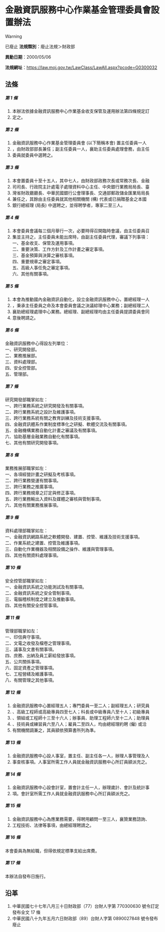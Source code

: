 # 金融資訊服務中心作業基金管理委員會設置辦法


> [!WARNING]
> 已廢止
**法規類別**：廢止法規＞財政部

**異動日期**：2000/05/06  

**法規網址**：https://law.moj.gov.tw/LawClass/LawAll.aspx?pcode=G0300032



## 法條
##### 第 1 條
1. 本辦法依據金融資訊服務中心作業基金收支保管及運用辦法第四條規定訂
1. 定之。

##### 第 2 條
1. 金融資訊服務中心作業基金管理委員會 (以下簡稱本會) 置主任委員一人
1. ，由財政部部長兼任；副主任委員一人，襄助主任委員處理會務，由主任
1. 委員就委員中選聘之。

##### 第 3 條
1. 本會置委員十至十五人，其中七人，由財政部政務次長或常務次長、金融
1. 司司長、行政院主計處電子處理資料中心主任、中央銀行業務局局長、臺
1. 灣省財政廳廳長、中華民國銀行公會理事長、交通部郵政儲金匯業局局長
1. 兼任之，其餘由主任委員就其他相關機關 (構) 代表或已捐贈基金之本國
1. 銀行總經理 (局長) 中選聘之，並得聘學者，專家二至三人。

##### 第 4 條
1. 本會委員會議每三個月舉行一次，必要時得召開臨時會議，由主任委員召
1. 集並主持之，主任委員未能出席時，由副主任委員代理，審議下列事項：  
一、基金收支、保管及運用事項。  
二、重要決策、工作方針及工作計畫之審定事項。  
三、基金預算與決算之審核事項。  
四、重要規章之審定事項。  
五、高級人事任免之審定事項。  
六、其他有關事項。

##### 第 5 條
1. 本會為推動國內金融資訊自動化，設立金融資訊服務中心，置總經理一人
1. ，秉承主任委員之命及本會委員會議之決議綜理中心業務；副總經理二人
1. 襄助總經理處理中心業務。總經理、副總經理均由主任委員提請委員會同
1. 意後聘請之。

##### 第 6 條
金融資訊服務中心得設左列單位：  
一、研究開發部。  
二、業務推展部。  
三、資料處理部。  
四、安全控管部。  
五、管理部。

##### 第 7 條
研究開發部職掌如左：  
一、跨行業務系統之研究開發及有關事項。  
二、跨行業務系統之設計及維護事項。  
三、跨行業務系統有關之教育訓練及技術支援事項。  
四、金融資訊體系作業制度標準化之研擬、軟體交流及有關事項。  
五、金融機構業務自動化計畫之審議及有關事項。  
六、協助基層金融業務自動化有關事項。  
七、其他有關研究開發事項。

##### 第 8 條
業務推展部職掌如左：  
一、各項經營計畫之研擬及考核事項。  
二、跨行業務營運有關事項。  
三、跨行業務之推廣事項。  
四、跨行業務規章之訂定與修正事項。  
五、跨行業務輸出入資料及媒體之審核與管制事項。  
六、其他有關業務推展事項。

##### 第 9 條
資料處理部職掌如左：  
一、金融資訊網路系統之軟體開發、建置、控管、維護及技術支援事項。  
二、作業系統之建置、控管及維護事項。  
三、自動化作業機器及相關設備之操作、維護與管理事項。  
四、其他有關資料處理事項。

##### 第 10 條
安全控管部職掌如左：  
一、金融資訊系統之功能測試及有關事項。  
二、金融資訊系統之安全管制事項。  
三、電腦稽核制度之建立及推動事項。  
四、其他有關安全控管事項。

##### 第 11 條
管理部職掌如左：  
一、印信典守事項。  
二、文電之收發及檔卷之管理事項。  
三、議事及文書有關事項。  
四、庶務、出納及員工薪給發放事項。  
五、公共關係事項。  
六、固定資產之管理事項。  
七、工程營繕及維護事項。  
八、有關管理之其他事項。

##### 第 12 條
1. 金融資訊服務中心置經理五人；專門委員一至二人；副經理五人；研究員
1. 、高級工程師或高級專員四至七人；科長或中級專員八至十人；初級專員
1. 、領組或工程師十三至十六人；辦事員、助理工程師六至十二人；助理員
1. 、技術員或練習員六至八人；雇員二至四人，均由總經理約聘 (僱) 或洽
1. 有關機關調兼之，其員額依預算書所列為準。

##### 第 13 條
1. 金融資訊服務中心設人事室，置主任、副主任各一人，辦理人事管理及人
1. 事查核事項。人事室所需工作人員就金融資訊服務中心所訂員額派充之。

##### 第 14 條
1. 金融資訊服務中心設會計室，置會計主任一人，辦理歲計、會計及統計事
1. 項。會計室所需工作人員就金融資訊服務中心所訂員額派充之。

##### 第 15 條
1. 金融資訊服務中心為應業務需要，得聘用顧問一至三人，襄贊業務諮詢、
1. 工程技術、法律等事項，由總經理聘請之。

##### 第 16 條
本會委員為無給職，但得依規定標準支給出席費。

##### 第 17 條
本辦法自發布日施行。

## 沿革
1. 中華民國七十七年八月三十日財政部（77）台財人字第 770300630  號令訂定發布全文 17 條
1. 中華民國八十九年五月六日財政部（89）台財人字第 0890027848 號令發布廢止

